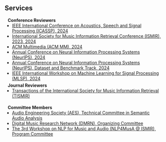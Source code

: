 ## Services

<h4 style="margin:0 10px 0;">Conference Reviewers</h4>

<ul style="margin:0 0 5px;">
  <li><a href="https://2024.ieeeicassp.org/"><autocolor>IEEE International Conference on Acoustics, Speech and Signal Processing (ICASSP), 2024</autocolor></a></li>
  <li><a href="https://ismir2024.ismir.net/"><autocolor>International Society for Music Information Retrieval Conference (ISMIR), 2023, 2024</autocolor></a></li>
  <li><a href="https://2024.acmmm.org/"><autocolor>ACM Multimedia (ACM MM), 2024</autocolor></a></li>
  <li><a href="https://neurips.cc/"><autocolor>Annual Conference on Neural Information Processing Systems (NeurIPS), 2024</autocolor></a></li>
  <li><a href="https://neurips.cc/"><autocolor>Annual Conference on Neural Information Processing Systems (NeurIPS), Dataset and Benchmark Track, 2024</autocolor></a></li>
  <li><a href="https://2024.ieeemlsp.org/"><autocolor>IEEE International Workshop on Machine Learning for Signal Processing (MLSP), 2024</autocolor></a></li>
  
</ul>

<h4 style="margin:0 10px 0;">Journal Reviewers</h4>

<ul style="margin:0 0 20px;">
  <li><a href="https://transactions.ismir.net/"><autocolor>Transactions of the International Society for Music Information Retrieval (TISMIR)</autocolor></a></li>
</ul>

<h4 style="margin:0 10px 0;">Committee Members</h4>

<ul style="margin:0 0 20px;">
  <li><a href="https://www.aes.org/technical/saa/"><autocolor>Audio Engineering Society (AES), Technical Committee in Semantic Audio Analysis</autocolor></a></li>
  <li><a href="https://www.qmul.ac.uk/dmrn/"><autocolor>Digital Music Research Network (DMRN), Organizing Committee</autocolor></a></li>
  <li><a href="https://ismir2024.ismir.net/"><autocolor>The 3rd Workshop on NLP for Music and Audio (NLP4MusA @ ISMIR), Program Committee</autocolor></a></li>
</ul>
